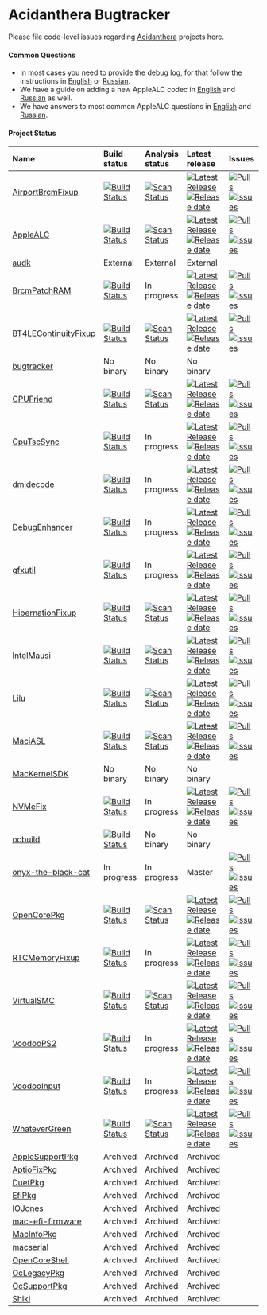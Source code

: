 Acidanthera Bugtracker
======================

Please file code-level issues regarding [Acidanthera](https://github.com/acidanthera) projects here.

#### Common Questions

- In most cases you need to provide the debug log, for that follow the instructions in [English](https://github.com/vit9696/AppleALC/wiki/Installation-and-usage) or [Russian](https://github.com/vit9696/AppleALC/wiki/Установка-и-использование).
- We have a guide on adding a new AppleALC codec in [English](https://github.com/vit9696/AppleALC/wiki/Adding-codec-support) and [Russian](https://github.com/vit9696/AppleALC/wiki/Добавление-нового-кодека) as well.
- We have answers to most common AppleALC questions in [English](https://github.com/vit9696/AppleALC/wiki/Frequently-Asked-Questions) and [Russian](https://github.com/vit9696/AppleALC/wiki/Часто-задаваемые-вопросы).

#### Project Status

| Name | Build status | Analysis status| Latest release | Issues                          |
|:-----|:-------------|:---------------|:---------------|:--------------------------------|
[AirportBrcmFixup](https://github.com/acidanthera/AirportBrcmFixup) | [![Build Status](https://travis-ci.com/acidanthera/AirportBrcmFixup.svg?branch=master)](https://travis-ci.com/acidanthera/AirportBrcmFixup) | [![Scan Status](https://scan.coverity.com/projects/16401/badge.svg?flat=1)](https://scan.coverity.com/projects/16401) | [![Latest Release](https://img.shields.io/github/release/acidanthera/AirportBrcmFixup.svg?style=flat-square&label=)](https://github.com/acidanthera/AirportBrcmFixup/releases)[![Release date](https://img.shields.io/github/release-date/acidanthera/AirportBrcmFixup.svg?style=flat-square&color=informational&label=)](https://github.com/acidanthera/AirportBrcmFixup/releases) | [![Pulls](https://img.shields.io/github/issues-pr-raw/acidanthera/AirportBrcmFixup.svg?style=flat-square&color=informational&label=pulls)](https://github.com/acidanthera/AirportBrcmFixup/pulls) [![Issues](https://img.shields.io/github/issues-raw/acidanthera/bugtracker/project:airport.svg?style=flat-square&color=informational&label=issues)](https://github.com/acidanthera/bugtracker/issues?q=is%3Aopen+is%3Aissue+label%3Aproject%3Aairport)
[AppleALC](https://github.com/acidanthera/AppleALC) | [![Build Status](https://travis-ci.com/acidanthera/AppleALC.svg?branch=master)](https://travis-ci.com/acidanthera/AppleALC) | [![Scan Status](https://scan.coverity.com/projects/16166/badge.svg?flat=1)](https://scan.coverity.com/projects/16166) | [![Latest Release](https://img.shields.io/github/release/acidanthera/AppleALC.svg?style=flat-square&label=)](https://github.com/acidanthera/AppleALC/releases)[![Release date](https://img.shields.io/github/release-date/acidanthera/AppleALC.svg?style=flat-square&color=informational&label=)](https://github.com/acidanthera/AppleALC/releases) | [![Pulls](https://img.shields.io/github/issues-pr-raw/acidanthera/AppleALC.svg?style=flat-square&color=informational&label=pulls)](https://github.com/acidanthera/AppleALC/pulls) [![Issues](https://img.shields.io/github/issues-raw/acidanthera/bugtracker/project:alc.svg?style=flat-square&color=informational&label=issues)](https://github.com/acidanthera/bugtracker/issues?q=is%3Aopen+is%3Aissue+label%3Aproject%3Aalc)
[audk](https://github.com/acidanthera/audk) | External | External | External
[BrcmPatchRAM](https://github.com/acidanthera/BrcmPatchRAM) | [![Build Status](https://travis-ci.com/acidanthera/BrcmPatchRAM.svg?branch=master)](https://travis-ci.com/acidanthera/BrcmPatchRAM) | In progress | [![Latest Release](https://img.shields.io/github/release/acidanthera/BrcmPatchRAM.svg?style=flat-square&label=)](https://github.com/acidanthera/BrcmPatchRAM/releases)[![Release date](https://img.shields.io/github/release-date/acidanthera/BrcmPatchRAM.svg?style=flat-square&color=informational&label=)](https://github.com/acidanthera/BrcmPatchRAM/releases) | [![Pulls](https://img.shields.io/github/issues-pr-raw/acidanthera/BrcmPatchRAM.svg?style=flat-square&color=informational&label=pulls)](https://github.com/acidanthera/BrcmPatchRAM/pulls) [![Issues](https://img.shields.io/github/issues-raw/acidanthera/bugtracker/project:brcm.svg?style=flat-square&color=informational&label=issues)](https://github.com/acidanthera/bugtracker/issues?q=is%3Aopen+is%3Aissue+label%3Aproject%3Abrcm)
[BT4LEContinuityFixup](https://github.com/acidanthera/BT4LEContinuityFixup) | [![Build Status](https://travis-ci.com/acidanthera/BT4LEContinuityFixup.svg?branch=master)](https://travis-ci.com/acidanthera/BT4LEContinuityFixup) | [![Scan Status](https://scan.coverity.com/projects/16403/badge.svg?flat=1)](https://scan.coverity.com/projects/16403) | [![Latest Release](https://img.shields.io/github/release/acidanthera/BT4LEContinuityFixup.svg?style=flat-square&label=)](https://github.com/acidanthera/BT4LEContinuityFixup/releases)[![Release date](https://img.shields.io/github/release-date/acidanthera/BT4LEContinuityFixup.svg?style=flat-square&color=informational&label=)](https://github.com/acidanthera/BT4LEContinuityFixup/releases) | [![Pulls](https://img.shields.io/github/issues-pr-raw/acidanthera/BT4LEContinuityFixup.svg?style=flat-square&color=informational&label=pulls)](https://github.com/acidanthera/BT4LEContinuityFixup/pulls) [![Issues](https://img.shields.io/github/issues-raw/acidanthera/bugtracker/project:bt4le.svg?style=flat-square&color=informational&label=issues)](https://github.com/acidanthera/bugtracker/issues?q=is%3Aopen+is%3Aissue+label%3Aproject%3Abt4le)
[bugtracker](https://github.com/acidanthera/bugtracker) | No binary | No binary | No binary
[CPUFriend](https://github.com/acidanthera/CPUFriend) | [![Build Status](https://travis-ci.com/acidanthera/CPUFriend.svg?branch=master)](https://travis-ci.com/acidanthera/CPUFriend) | [![Scan Status](https://scan.coverity.com/projects/16841/badge.svg?flat=1)](https://scan.coverity.com/projects/16841) | [![Latest Release](https://img.shields.io/github/release/acidanthera/CPUFriend.svg?style=flat-square&label=)](https://github.com/acidanthera/CPUFriend/releases)[![Release date](https://img.shields.io/github/release-date/acidanthera/CPUFriend.svg?style=flat-square&color=informational&label=)](https://github.com/acidanthera/CPUFriend/releases) | [![Pulls](https://img.shields.io/github/issues-pr-raw/acidanthera/CPUFriend.svg?style=flat-square&color=informational&label=pulls)](https://github.com/acidanthera/CPUFriend/pulls) [![Issues](https://img.shields.io/github/issues-raw/acidanthera/bugtracker/project:cpuf.svg?style=flat-square&color=informational&label=issues)](https://github.com/acidanthera/bugtracker/issues?q=is%3Aopen+is%3Aissue+label%3Aproject%3Acpuf)
[CpuTscSync](https://github.com/acidanthera/CpuTscSync) | [![Build Status](https://travis-ci.com/acidanthera/CpuTscSync.svg?branch=master)](https://travis-ci.com/acidanthera/CpuTscSync) | In progress | [![Latest Release](https://img.shields.io/github/release/acidanthera/CpuTscSync.svg?style=flat-square&label=)](https://github.com/acidanthera/dmidecode/releases)[![Release date](https://img.shields.io/github/release-date/acidanthera/dmidecode.svg?style=flat-square&color=informational&label=)](https://github.com/acidanthera/CpuTscSync/releases) | [![Pulls](https://img.shields.io/github/issues-pr-raw/acidanthera/CpuTscSync.svg?style=flat-square&color=informational&label=pulls)](https://github.com/acidanthera/CpuTscSync/pulls) [![Issues](https://img.shields.io/github/issues-raw/acidanthera/bugtracker/project:tscs.svg?style=flat-square&color=informational&label=issues)](https://github.com/acidanthera/bugtracker/issues?q=is%3Aopen+is%3Aissue+label%3Aproject%3Atscs)
[dmidecode](https://github.com/acidanthera/dmidecode) | [![Build Status](https://travis-ci.com/acidanthera/dmidecode.svg?branch=master)](https://travis-ci.com/acidanthera/dmidecode) | In progress | [![Latest Release](https://img.shields.io/github/release/acidanthera/dmidecode.svg?style=flat-square&label=)](https://github.com/acidanthera/dmidecode/releases)[![Release date](https://img.shields.io/github/release-date/acidanthera/dmidecode.svg?style=flat-square&color=informational&label=)](https://github.com/acidanthera/dmidecode/releases) | [![Pulls](https://img.shields.io/github/issues-pr-raw/acidanthera/dmidecode.svg?style=flat-square&color=informational&label=pulls)](https://github.com/acidanthera/dmidecode/pulls) [![Issues](https://img.shields.io/github/issues-raw/acidanthera/bugtracker/project:dmi.svg?style=flat-square&color=informational&label=issues)](https://github.com/acidanthera/bugtracker/issues?q=is%3Aopen+is%3Aissue+label%3Aproject%3Admi)
[DebugEnhancer](https://github.com/acidanthera/DebugEnhancer) | [![Build Status](https://travis-ci.com/acidanthera/DebugEnhancer.svg?branch=master)](https://travis-ci.com/acidanthera/DebugEnhancer) | In progress | [![Latest Release](https://img.shields.io/github/release/acidanthera/DebugEnhancer.svg?style=flat-square&label=)](https://github.com/acidanthera/DebugEnhancer/releases)[![Release date](https://img.shields.io/github/release-date/acidanthera/DebugEnhancer.svg?style=flat-square&color=informational&label=)](https://github.com/acidanthera/dmidecode/releases) | [![Pulls](https://img.shields.io/github/issues-pr-raw/acidanthera/DebugEnhancer.svg?style=flat-square&color=informational&label=pulls)](https://github.com/acidanthera/DebugEnhancer/pulls) [![Issues](https://img.shields.io/github/issues-raw/acidanthera/bugtracker/project:dbgenhancer.svg?style=flat-square&color=informational&label=issues)](https://github.com/acidanthera/bugtracker/issues?q=is%3Aopen+is%3Aissue+label%3Aproject%3Adbgenhancer)
[gfxutil](https://github.com/acidanthera/gfxutil) | [![Build Status](https://travis-ci.com/acidanthera/gfxutil.svg?branch=master)](https://travis-ci.com/acidanthera/gfxutil) | In progress | [![Latest Release](https://img.shields.io/github/release/acidanthera/gfxutil.svg?style=flat-square&label=)](https://github.com/acidanthera/gfxutil/releases)[![Release date](https://img.shields.io/github/release-date/acidanthera/gfxutil.svg?style=flat-square&color=informational&label=)](https://github.com/acidanthera/gfxutil/releases) | [![Pulls](https://img.shields.io/github/issues-pr-raw/acidanthera/gfxutil.svg?style=flat-square&color=informational&label=pulls)](https://github.com/acidanthera/gfxutil/pulls) [![Issues](https://img.shields.io/github/issues-raw/acidanthera/bugtracker/project:gfxutil.svg?style=flat-square&color=informational&label=issues)](https://github.com/acidanthera/bugtracker/issues?q=is%3Aopen+is%3Aissue+label%3Aproject%3Agfxutil)
[HibernationFixup](https://github.com/acidanthera/HibernationFixup) | [![Build Status](https://travis-ci.com/acidanthera/HibernationFixup.svg?branch=master)](https://travis-ci.com/acidanthera/HibernationFixup) | [![Scan Status](https://scan.coverity.com/projects/16402/badge.svg?flat=1)](https://scan.coverity.com/projects/16402) | [![Latest Release](https://img.shields.io/github/release/acidanthera/HibernationFixup.svg?style=flat-square&label=)](https://github.com/acidanthera/HibernationFixup/releases)[![Release date](https://img.shields.io/github/release-date/acidanthera/HibernationFixup.svg?style=flat-square&color=informational&label=)](https://github.com/acidanthera/HibernationFixup/releases) | [![Pulls](https://img.shields.io/github/issues-pr-raw/acidanthera/HibernationFixup.svg?style=flat-square&color=informational&label=pulls)](https://github.com/acidanthera/HibernationFixup/pulls) [![Issues](https://img.shields.io/github/issues-raw/acidanthera/bugtracker/project:hbfx.svg?style=flat-square&color=informational&label=issues)](https://github.com/acidanthera/bugtracker/issues?q=is%3Aopen+is%3Aissue+label%3Aproject%3Ahbfx)
[IntelMausi](https://github.com/acidanthera/IntelMausi) | [![Build Status](https://travis-ci.com/acidanthera/IntelMausi.svg?branch=master)](https://travis-ci.com/acidanthera/IntelMausi) | [![Scan Status](https://scan.coverity.com/projects/18406/badge.svg?flat=1)](https://scan.coverity.com/projects/18406) | [![Latest Release](https://img.shields.io/github/release/acidanthera/IntelMausi.svg?style=flat-square&label=)](https://github.com/acidanthera/IntelMausi/releases)[![Release date](https://img.shields.io/github/release-date/acidanthera/IntelMausi.svg?style=flat-square&color=informational&label=)](https://github.com/acidanthera/IntelMausi/releases) | [![Pulls](https://img.shields.io/github/issues-pr-raw/acidanthera/IntelMausi.svg?style=flat-square&color=informational&label=pulls)](https://github.com/acidanthera/IntelMausi/pulls) [![Issues](https://img.shields.io/github/issues-raw/acidanthera/bugtracker/project:mausi.svg?style=flat-square&color=informational&label=issues)](https://github.com/acidanthera/bugtracker/issues?q=is%3Aopen+is%3Aissue+label%3Aproject%3Amausi)
[Lilu](https://github.com/acidanthera/Lilu) | [![Build Status](https://travis-ci.com/acidanthera/Lilu.svg?branch=master)](https://travis-ci.com/acidanthera/Lilu) | [![Scan Status](https://scan.coverity.com/projects/16137/badge.svg?flat=1)](https://scan.coverity.com/projects/16137) | [![Latest Release](https://img.shields.io/github/release/acidanthera/Lilu.svg?style=flat-square&label=)](https://github.com/acidanthera/Lilu/releases)[![Release date](https://img.shields.io/github/release-date/acidanthera/Lilu.svg?style=flat-square&color=informational&label=)](https://github.com/acidanthera/Lilu/releases) | [![Pulls](https://img.shields.io/github/issues-pr-raw/acidanthera/Lilu.svg?style=flat-square&color=informational&label=pulls)](https://github.com/acidanthera/Lilu/pulls) [![Issues](https://img.shields.io/github/issues-raw/acidanthera/bugtracker/project:lilu.svg?style=flat-square&color=informational&label=issues)](https://github.com/acidanthera/bugtracker/issues?q=is%3Aopen+is%3Aissue+label%3Aproject%3Alilu)
[MaciASL](https://github.com/acidanthera/MaciASL) | [![Build Status](https://travis-ci.com/acidanthera/MaciASL.svg?branch=master)](https://travis-ci.com/acidanthera/MaciASL) | [![Scan Status](https://scan.coverity.com/projects/16447/badge.svg?flat=1)](https://scan.coverity.com/projects/16447) | [![Latest Release](https://img.shields.io/github/release/acidanthera/MaciASL.svg?style=flat-square&label=)](https://github.com/acidanthera/MaciASL/releases)[![Release date](https://img.shields.io/github/release-date/acidanthera/MaciASL.svg?style=flat-square&color=informational&label=)](https://github.com/acidanthera/MaciASL/releases) | [![Pulls](https://img.shields.io/github/issues-pr-raw/acidanthera/MaciASL.svg?style=flat-square&color=informational&label=pulls)](https://github.com/acidanthera/MaciASL/pulls) [![Issues](https://img.shields.io/github/issues-raw/acidanthera/bugtracker/project:iasl.svg?style=flat-square&color=informational&label=issues)](https://github.com/acidanthera/bugtracker/issues?q=is%3Aopen+is%3Aissue+label%3Aproject%3Aiasl)
[MacKernelSDK](https://github.com/acidanthera/MacKernelSDK) | No binary | No binary | No binary
[NVMeFix](https://github.com/acidanthera/NVMeFix) | [![Build Status](https://travis-ci.com/acidanthera/NVMeFix.svg?branch=master)](https://travis-ci.com/acidanthera/NVMeFix) | In progress | [![Latest Release](https://img.shields.io/github/release/acidanthera/NVMeFix.svg?style=flat-square&label=)](https://github.com/acidanthera/NVMeFix/releases)[![Release date](https://img.shields.io/github/release-date/acidanthera/NVMeFix.svg?style=flat-square&color=informational&label=)](https://github.com/acidanthera/NVMeFix/releases) | [![Pulls](https://img.shields.io/github/issues-pr-raw/acidanthera/NVMeFix.svg?style=flat-square&color=informational&label=pulls)](https://github.com/acidanthera/NVMeFix/pulls) [![Issues](https://img.shields.io/github/issues-raw/acidanthera/bugtracker/project:nvme.svg?style=flat-square&color=informational&label=issues)](https://github.com/acidanthera/bugtracker/issues?q=is%3Aopen+is%3Aissue+label%3Aproject%3Anvme)
[ocbuild](https://github.com/acidanthera/ocbuild) | [![Build Status](https://travis-ci.com/acidanthera/ocbuild.svg?branch=master)](https://travis-ci.com/acidanthera/ocbuild) | No binary | No binary
[onyx-the-black-cat](https://github.com/acidanthera/onyx-the-black-cat) | In progress | In progress | Master | [![Pulls](https://img.shields.io/github/issues-pr-raw/acidanthera/onyx-the-black-cat.svg?style=flat-square&color=informational&label=pulls)](https://github.com/acidanthera/onyx-the-black-cat/pulls) [![Issues](https://img.shields.io/github/issues-raw/acidanthera/bugtracker/project:onyx.svg?style=flat-square&color=informational&label=issues)](https://github.com/acidanthera/bugtracker/issues?q=is%3Aopen+is%3Aissue+label%3Aproject%3Aonyx)
[OpenCorePkg](https://github.com/acidanthera/OpenCorePkg) | [![Build Status](https://travis-ci.com/acidanthera/OpenCorePkg.svg?branch=master)](https://travis-ci.com/acidanthera/OpenCorePkg) | [![Scan Status](https://scan.coverity.com/projects/18169/badge.svg?flat=1)](https://scan.coverity.com/projects/18169) | [![Latest Release](https://img.shields.io/github/release/acidanthera/OpenCorePkg.svg?style=flat-square&label=)](https://github.com/acidanthera/OpenCorePkg/releases)[![Release date](https://img.shields.io/github/release-date/acidanthera/OpenCorePkg.svg?style=flat-square&color=informational&label=)](https://github.com/acidanthera/OpenCorePkg/releases) | [![Pulls](https://img.shields.io/github/issues-pr-raw/acidanthera/OpenCorePkg.svg?style=flat-square&color=informational&label=pulls)](https://github.com/acidanthera/OpenCorePkg/pulls) [![Issues](https://img.shields.io/github/issues-raw/acidanthera/bugtracker/project:oc.svg?style=flat-square&color=informational&label=issues)](https://github.com/acidanthera/bugtracker/issues?q=is%3Aopen+is%3Aissue+label%3Aproject%3Aoc)
[RTCMemoryFixup](https://github.com/acidanthera/RTCMemoryFixup) | [![Build Status](https://travis-ci.com/acidanthera/RTCMemoryFixup.svg?branch=master)](https://travis-ci.com/acidanthera/RTCMemoryFixup) | In progress | [![Latest Release](https://img.shields.io/github/release/acidanthera/RTCMemoryFixup.svg?style=flat-square&label=)](https://github.com/acidanthera/RTCMemoryFixup/releases)[![Release date](https://img.shields.io/github/release-date/acidanthera/RTCMemoryFixup.svg?style=flat-square&color=informational&label=)](https://github.com/acidanthera/RTCMemoryFixup/releases) | [![Pulls](https://img.shields.io/github/issues-pr-raw/acidanthera/RTCMemoryFixup.svg?style=flat-square&color=informational&label=pulls)](https://github.com/acidanthera/RTCMemoryFixup/pulls) [![Issues](https://img.shields.io/github/issues-raw/acidanthera/bugtracker/project:rtc.svg?style=flat-square&color=informational&label=issues)](https://github.com/acidanthera/bugtracker/issues?q=is%3Aopen+is%3Aissue+label%3Aproject%3Artc)
[VirtualSMC](https://github.com/acidanthera/VirtualSMC) | [![Build Status](https://travis-ci.com/acidanthera/VirtualSMC.svg?branch=master)](https://travis-ci.com/acidanthera/VirtualSMC) | [![Scan Status](https://scan.coverity.com/projects/16571/badge.svg?flat=1)](https://scan.coverity.com/projects/16571) | [![Latest Release](https://img.shields.io/github/release/acidanthera/VirtualSMC.svg?style=flat-square&label=)](https://github.com/acidanthera/VirtualSMC/releases)[![Release date](https://img.shields.io/github/release-date/acidanthera/VirtualSMC.svg?style=flat-square&color=informational&label=)](https://github.com/acidanthera/VirtualSMC/releases) | [![Pulls](https://img.shields.io/github/issues-pr-raw/acidanthera/VirtualSMC.svg?style=flat-square&color=informational&label=pulls)](https://github.com/acidanthera/VirtualSMC/pulls) [![Issues](https://img.shields.io/github/issues-raw/acidanthera/bugtracker/project:vsmc.svg?style=flat-square&color=informational&label=issues)](https://github.com/acidanthera/bugtracker/issues?q=is%3Aopen+is%3Aissue+label%3Aproject%3Avsmc)
[VoodooPS2](https://github.com/acidanthera/VoodooPS2) | [![Build Status](https://travis-ci.com/acidanthera/VoodooPS2.svg?branch=master)](https://travis-ci.com/acidanthera/VoodooPS2) | In progress | [![Latest Release](https://img.shields.io/github/release/acidanthera/VoodooPS2.svg?style=flat-square&label=)](https://github.com/acidanthera/VoodooPS2/releases)[![Release date](https://img.shields.io/github/release-date/acidanthera/VoodooPS2.svg?style=flat-square&color=informational&label=)](https://github.com/acidanthera/VoodooPS2/releases) | [![Pulls](https://img.shields.io/github/issues-pr-raw/acidanthera/VoodooPS2.svg?style=flat-square&color=informational&label=pulls)](https://github.com/acidanthera/VoodooPS2/pulls) [![Issues](https://img.shields.io/github/issues-raw/acidanthera/bugtracker/project:ps2.svg?style=flat-square&color=informational&label=issues)](https://github.com/acidanthera/bugtracker/issues?q=is%3Aopen+is%3Aissue+label%3Aproject%3Aps2)
[VoodooInput](https://github.com/acidanthera/VoodooInput) | [![Build Status](https://travis-ci.com/acidanthera/VoodooInput.svg?branch=master)](https://travis-ci.com/acidanthera/VoodooInput) | In progress | [![Latest Release](https://img.shields.io/github/release/acidanthera/VoodooInput.svg?style=flat-square&label=)](https://github.com/acidanthera/VoodooInput/releases)[![Release date](https://img.shields.io/github/release-date/acidanthera/VoodooInput.svg?style=flat-square&color=informational&label=)](https://github.com/acidanthera/VoodooInput/releases) | [![Pulls](https://img.shields.io/github/issues-pr-raw/acidanthera/VoodooInput.svg?style=flat-square&color=informational&label=pulls)](https://github.com/acidanthera/VoodooInput/pulls) [![Issues](https://img.shields.io/github/issues-raw/acidanthera/bugtracker/project:input.svg?style=flat-square&color=informational&label=issues)](https://github.com/acidanthera/bugtracker/issues?q=is%3Aopen+is%3Aissue+label%3Aproject%3Ainput)
[WhateverGreen](https://github.com/acidanthera/WhateverGreen) | [![Build Status](https://travis-ci.com/acidanthera/WhateverGreen.svg?branch=master)](https://travis-ci.com/acidanthera/WhateverGreen) | [![Scan Status](https://scan.coverity.com/projects/16177/badge.svg?flat=1)](https://scan.coverity.com/projects/16177) | [![Latest Release](https://img.shields.io/github/release/acidanthera/WhateverGreen.svg?style=flat-square&label=)](https://github.com/acidanthera/WhateverGreen/releases)[![Release date](https://img.shields.io/github/release-date/acidanthera/WhateverGreen.svg?style=flat-square&color=informational&label=)](https://github.com/acidanthera/WhateverGreen/releases) | [![Pulls](https://img.shields.io/github/issues-pr-raw/acidanthera/WhateverGreen.svg?style=flat-square&color=informational&label=pulls)](https://github.com/acidanthera/WhateverGreen/pulls) [![Issues](https://img.shields.io/github/issues-raw/acidanthera/bugtracker/project:green.svg?style=flat-square&color=informational&label=issues)](https://github.com/acidanthera/bugtracker/issues?q=is%3Aopen+is%3Aissue+label%3Aproject%3Agreen)
[AppleSupportPkg](https://github.com/acidanthera/AppleSupportPkg) | Archived | Archived | Archived
[AptioFixPkg](https://github.com/acidanthera/AptioFixPkg) | Archived | Archived | Archived
[DuetPkg](https://github.com/acidanthera/DuetPkg) | Archived | Archived | Archived
[EfiPkg](https://github.com/acidanthera/EfiPkg) | Archived | Archived | Archived
[IOJones](https://github.com/acidanthera/IOJones) | Archived | Archived | Archived
[mac-efi-firmware](https://github.com/acidanthera/mac-efi-firmware) | Archived | Archived | Archived
[MacInfoPkg](https://github.com/acidanthera/MacInfoPkg) | Archived | Archived | Archived
[macserial](https://github.com/acidanthera/macserial) | Archived | Archived | Archived
[OpenCoreShell](https://github.com/acidanthera/OpenCoreShell) | Archived | Archived | Archived
[OcLegacyPkg](https://github.com/acidanthera/OcLegacyPkg) | Archived | Archived | Archived
[OcSupportPkg](https://github.com/acidanthera/OcSupportPkg) | Archived | Archived | Archived
[Shiki](https://github.com/acidanthera/Shiki) | Archived | Archived | Archived
